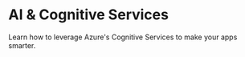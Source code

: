 # AI & Cognitive Services 

Learn how to leverage Azure's Cognitive Services to make your apps smarter.
